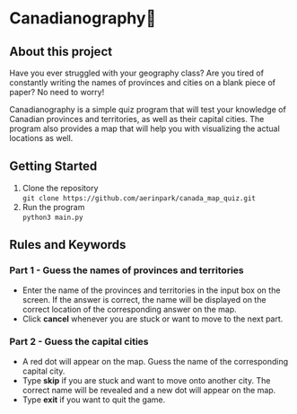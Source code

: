 # Canadianography🍁

## About this project

Have you ever struggled with your geography class? Are you tired of constantly writing the names of provinces and cities on a blank piece of paper? No need to worry!

Canadianography is a simple quiz program that will test your knowledge of Canadian provinces and territories, as well as their capital cities. The program also provides a map that will help you with visualizing the actual locations as well.

## Getting Started

1. Clone the repository<br>
   `git clone https://github.com/aerinpark/canada_map_quiz.git `
2. Run the program<br>
   `python3 main.py`

## Rules and Keywords

### Part 1 - Guess the names of provinces and territories

- Enter the name of the provinces and territories in the input box on the screen. If the answer is correct, the name will be displayed on the correct location of the corresponding answer on the map.
- Click **cancel** whenever you are stuck or want to move to the next part.

### Part 2 - Guess the capital cities

- A red dot will appear on the map. Guess the name of the corresponding capital city.
- Type **skip** if you are stuck and want to move onto another city. The correct name will be revealed and a new dot will appear on the map.
- Type **exit** if you want to quit the game.
